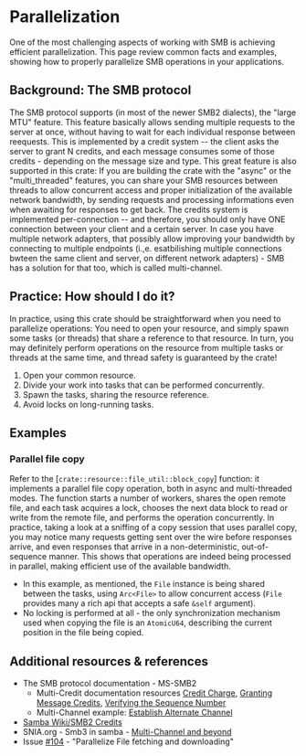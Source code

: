 # Parallelization
One of the most challenging aspects of working with SMB is achieving efficient parallelization. This page review common facts and examples, showing how to properly parallelize SMB operations in your applications.

## Background: The SMB protocol
The SMB protocol supports (in most of the newer SMB2 dialects), the "large MTU" feature. This feature basically allows sending multiple requests to the server at once, without having to wait for each individual response between reequests. This is implemented by a credit system -- the client asks the server to grant N credits, and each message consumes some of those credits - depending on the message size and type.
This great feature is also supported in this crate: If you are building the crate with the "async" or the "multi_threaded" features, you can share your SMB resources between threads to allow concurrent access and proper initialization of the available network bandwidth, by sending requests and processing informations even when awaiting for responses to get back.
The credits system is implemented per-connection -- and therefore, you should only have ONE connection between your client and a certain server. In case you have multiple network adapters, that possibly allow improving your bandwidth by connecting to multiple endpoints (i.,e. esatbilishing multiple connections bwteen the same client and server, on different network adapters) - SMB has a solution for that too, which is called multi-channel.

## Practice: How should I do it?
In practice, using this crate should be straightforward when you need to parallelize operations: You need to open your resource, and simply spawn some tasks (or threads) that share a reference to that resource. In turn, you may definitely perform operations on the resource from multiple tasks or threads at the same time, and thread safety is guaranteed by the crate!
1. Open your common resource.
2. Divide your work into tasks that can be performed concurrently.
3. Spawn the tasks, sharing the resource reference.
4. Avoid locks on long-running tasks.

## Examples
### Parallel file copy
Refer to the [`crate::resource::file_util::block_copy`] function: it implements a parallel file copy operation, both in async and multi-threaded modes. The function starts a number of workers, shares the open remote file, and each task acquires a lock, chooses the next data block to read or write from the remote file, and performs the operation concurrently.
In practice, taking a look at a sniffing of a copy session that uses parallel copy, you may notice many requests getting sent over the wire before responses arrive, and even responses that arrive in a non-deterministic, out-of-sequence manner. This shows that operations are indeed being processed in parallel, making efficient use of the available bandwidth.
- In this example, as mentioned, the `File` instance is being shared between the tasks, using `Arc<File>` to allow concurrent access (`File` provides many a rich api that accepts a safe `&self` argument).
- No locking is performed at all - the only synchronization mechanism used when copying the file is an `AtomicU64`, describing the current position in the file being copied.

## Additional resources & references
* The SMB protocol documentation - MS-SMB2
  * Multi-Credit documentation resources [Credit Charge](https://learn.microsoft.com/en-us/openspecs/windows_protocols/ms-smb2/18183100-026a-46e1-87a4-46013d534b9c), [Granting Message Credits](https://learn.microsoft.com/en-us/openspecs/windows_protocols/ms-smb2/dc517c41-646d-4d0b-b7b3-25a53932181d), [Verifying the Sequence Number](https://learn.microsoft.com/en-us/openspecs/windows_protocols/ms-smb2/0326f784-0baf-45fd-9687-626859ef5a9b)
  * Multi-Channel example: [Establish Alternate Channel](https://learn.microsoft.com/en-us/openspecs/windows_protocols/ms-smb2/2e32e57a-166f-46ae-abe8-17fa3c897890)
* [Samba Wiki/SMB2 Credits](https://wiki.samba.org/index.php/SMB2_Credits)
* SNIA.org - Smb3 in samba - [Multi-Channel and beyond](https://www.snia.org/sites/default/files/SDC/2016/presentations/smb/Michael_Adam_SMB3_in_Samba_Multi-Channel_and_Beyond.pdf)
* Issue [#104](https://github.com/AvivNaaman/smb-rs/issues/104) - "Parallelize File fetching and downloading"
